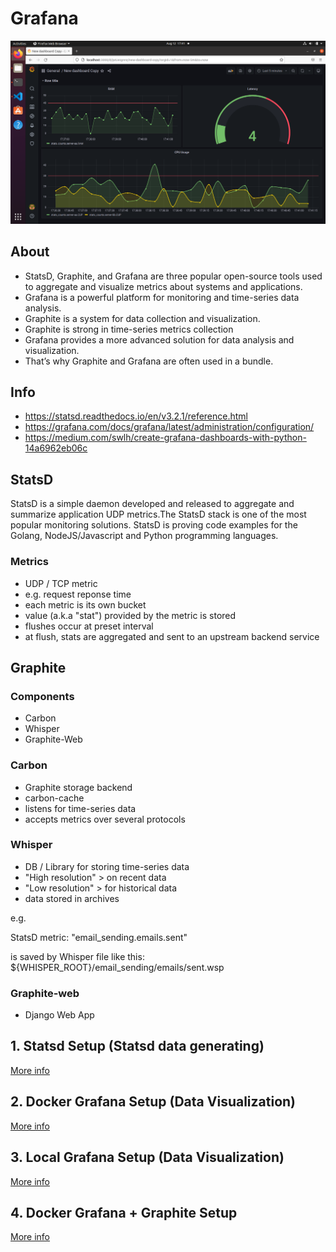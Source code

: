 # Grafana

![GitHub Logo](/images/grafana.png)

## About
- StatsD, Graphite, and Grafana are three popular open-source tools used to aggregate and visualize metrics about systems and applications.
- Grafana is a powerful platform for monitoring and time-series data analysis. 
- Graphite is a system for data collection and visualization. 
- Graphite is strong in time-series metrics collection
- Grafana provides a more advanced solution for data analysis and visualization. 
- That’s why Graphite and Grafana are often used in a bundle.

## Info
- https://statsd.readthedocs.io/en/v3.2.1/reference.html
- https://grafana.com/docs/grafana/latest/administration/configuration/
- https://medium.com/swlh/create-grafana-dashboards-with-python-14a6962eb06c

## StatsD
StatsD is a simple daemon developed and released to aggregate and summarize application UDP metrics.The StatsD stack is one of the most popular monitoring solutions. StatsD is proving code examples for the Golang, NodeJS/Javascript and Python programming languages.

### Metrics
- UDP / TCP metric
- e.g. request reponse time
- each metric is its own bucket
- value (a.k.a "stat") provided by the metric is stored
- flushes occur at preset interval
- at flush, stats are aggregated and sent to an upstream backend service

## Graphite
### Components
- Carbon
- Whisper
- Graphite-Web

### Carbon
- Graphite storage backend
- carbon-cache
- listens for time-series data
- accepts metrics over several protocols

### Whisper
- DB / Library for storing time-series data
- "High resolution" > on recent data
- "Low resolution" > for historical data
- data stored in archives

e.g.

StatsD metric:
"email_sending.emails.sent"

is saved by Whisper file like this:
${WHISPER_ROOT}/email_sending/emails/sent.wsp

### Graphite-web
- Django Web App


## 1. Statsd Setup (Statsd data generating)
[More info ](https://github.com/yuyatinnefeld/docker/tree/master/grafana/statsd-setup)


## 2. Docker Grafana Setup (Data Visualization)
[More info ](https://github.com/yuyatinnefeld/docker/tree/master/grafana/docker-setup)


## 3. Local Grafana Setup (Data Visualization)
[More info ](https://github.com/yuyatinnefeld/docker/tree/master/grafana/grafana-setup)

## 4. Docker Grafana + Graphite Setup
[More info ](https://github.com/yuyatinnefeld/docker/tree/master/grafana/grafana_graphite-setup)
